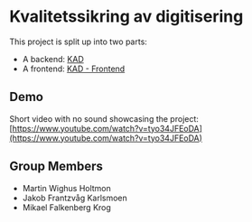 # Kvalitetssikring av digitisering 

This project is split up into two parts:
- A backend: [KAD](backend/)
- A frontend: [KAD - Frontend](frontend/)

## Demo

Short video with no sound showcasing the project: [https://www.youtube.com/watch?v=tyo34JFEoDA](https://www.youtube.com/watch?v=tyo34JFEoDA)

## Group Members

- Martin Wighus Holtmon
- Jakob Frantzvåg Karlsmoen
- Mikael Falkenberg Krog